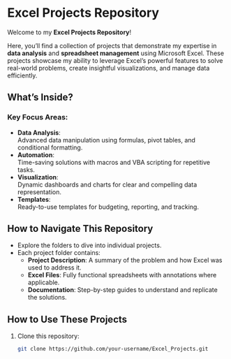 # Excel Projects Repository

Welcome to my **Excel Projects Repository**!  

Here, you’ll find a collection of projects that demonstrate my expertise in **data analysis** and **spreadsheet management** using Microsoft Excel. These projects showcase my ability to leverage Excel’s powerful features to solve real-world problems, create insightful visualizations, and manage data efficiently.

## What’s Inside?

### Key Focus Areas:
- **Data Analysis**:  
  Advanced data manipulation using formulas, pivot tables, and conditional formatting.  
- **Automation**:  
  Time-saving solutions with macros and VBA scripting for repetitive tasks.  
- **Visualization**:  
  Dynamic dashboards and charts for clear and compelling data representation.  
- **Templates**:  
  Ready-to-use templates for budgeting, reporting, and tracking.  

## How to Navigate This Repository
- Explore the folders to dive into individual projects.
- Each project folder contains:
  - **Project Description**: A summary of the problem and how Excel was used to address it.  
  - **Excel Files**: Fully functional spreadsheets with annotations where applicable.  
  - **Documentation**: Step-by-step guides to understand and replicate the solutions.  

## How to Use These Projects
1. Clone this repository:
   ```bash
   git clone https://github.com/your-username/Excel_Projects.git
